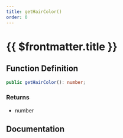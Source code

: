 ```yaml
---
title: getHairColor()
order: 0
---
```


# {{ $frontmatter.title }}

## Function Definition

```ts
public getHairColor(): number;
```

### Returns

* number

## Documentation

<!--@include: ./parts/getHairColor.md-->
